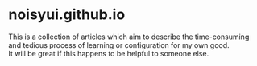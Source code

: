 # noisyui.github.io

This is a collection of articles which aim to describe the time-consuming and tedious process of learning or configuration for my own good.\
It will be great if this happens to be helpful to someone else.
